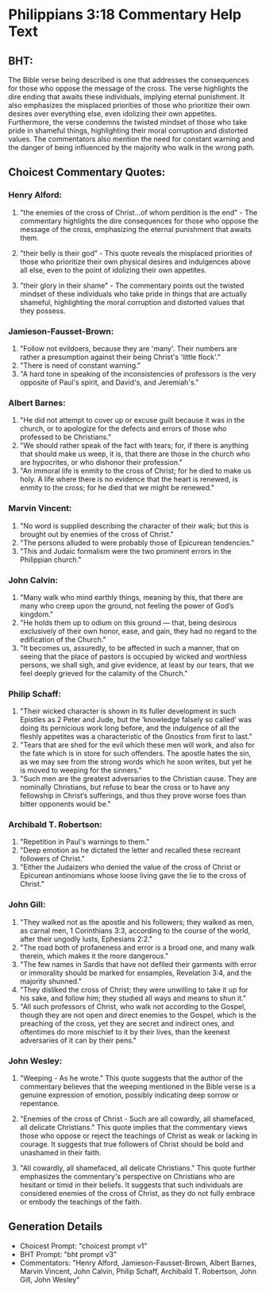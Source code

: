 # Philippians 3:18 Commentary Help Text

## BHT:
The Bible verse being described is one that addresses the consequences for those who oppose the message of the cross. The verse highlights the dire ending that awaits these individuals, implying eternal punishment. It also emphasizes the misplaced priorities of those who prioritize their own desires over everything else, even idolizing their own appetites. Furthermore, the verse condemns the twisted mindset of those who take pride in shameful things, highlighting their moral corruption and distorted values. The commentators also mention the need for constant warning and the danger of being influenced by the majority who walk in the wrong path.

## Choicest Commentary Quotes:
### Henry Alford:
1. "the enemies of the cross of Christ...of whom perdition is the end" - The commentary highlights the dire consequences for those who oppose the message of the cross, emphasizing the eternal punishment that awaits them.

2. "their belly is their god" - This quote reveals the misplaced priorities of those who prioritize their own physical desires and indulgences above all else, even to the point of idolizing their own appetites.

3. "their glory in their shame" - The commentary points out the twisted mindset of these individuals who take pride in things that are actually shameful, highlighting the moral corruption and distorted values that they possess.

### Jamieson-Fausset-Brown:
1. "Follow not evildoers, because they are 'many'. Their numbers are rather a presumption against their being Christ's 'little flock'." 
2. "There is need of constant warning." 
3. "A hard tone in speaking of the inconsistencies of professors is the very opposite of Paul's spirit, and David's, and Jeremiah's."

### Albert Barnes:
1. "He did not attempt to cover up or excuse guilt because it was in the church, or to apologize for the defects and errors of those who professed to be Christians."
2. "We should rather speak of the fact with tears; for, if there is anything that should make us weep, it is, that there are those in the church who are hypocrites, or who dishonor their profession."
3. "An immoral life is enmity to the cross of Christ; for he died to make us holy. A life where there is no evidence that the heart is renewed, is enmity to the cross; for he died that we might be renewed."

### Marvin Vincent:
1. "No word is supplied describing the character of their walk; but this is brought out by enemies of the cross of Christ." 
2. "The persons alluded to were probably those of Epicurean tendencies." 
3. "This and Judaic formalism were the two prominent errors in the Philippian church."

### John Calvin:
1. "Many walk who mind earthly things, meaning by this, that there are many who creep upon the ground, not feeling the power of God’s kingdom."
2. "He holds them up to odium on this ground — that, being desirous exclusively of their own honor, ease, and gain, they had no regard to the edification of the Church."
3. "It becomes us, assuredly, to be affected in such a manner, that on seeing that the place of pastors is occupied by wicked and worthless persons, we shall sigh, and give evidence, at least by our tears, that we feel deeply grieved for the calamity of the Church."

### Philip Schaff:
1. "Their wicked character is shown in its fuller development in such Epistles as 2 Peter and Jude, but the ‘knowledge falsely so called’ was doing its pernicious work long before, and the indulgence of all the fleshly appetites was a characteristic of the Gnostics from first to last."
2. "Tears that are shed for the evil which these men will work, and also for the fate which is in store for such offenders. The apostle hates the sin, as we may see from the strong words which he soon writes, but yet he is moved to weeping for the sinners."
3. "Such men are the greatest adversaries to the Christian cause. They are nominally Christians, but refuse to bear the cross or to have any fellowship in Christ’s sufferings, and thus they prove worse foes than bitter opponents would be."

### Archibald T. Robertson:
1. "Repetition in Paul's warnings to them." 
2. "Deep emotion as he dictated the letter and recalled these recreant followers of Christ." 
3. "Either the Judaizers who denied the value of the cross of Christ or Epicurean antinomians whose loose living gave the lie to the cross of Christ."

### John Gill:
1. "They walked not as the apostle and his followers; they walked as men, as carnal men, 1 Corinthians 3:3, according to the course of the world, after their ungodly lusts, Ephesians 2:2."
2. "The road both of profaneness and error is a broad one, and many walk therein, which makes it the more dangerous."
3. "The few names in Sardis that have not defiled their garments with error or immorality should be marked for ensamples, Revelation 3:4, and the majority shunned."
4. "They disliked the cross of Christ; they were unwilling to take it up for his sake, and follow him; they studied all ways and means to shun it."
5. "All such professors of Christ, who walk not according to the Gospel, though they are not open and direct enemies to the Gospel, which is the preaching of the cross, yet they are secret and indirect ones, and oftentimes do more mischief to it by their lives, than the keenest adversaries of it can by their pens."

### John Wesley:
1. "Weeping - As he wrote." This quote suggests that the author of the commentary believes that the weeping mentioned in the Bible verse is a genuine expression of emotion, possibly indicating deep sorrow or repentance.

2. "Enemies of the cross of Christ - Such are all cowardly, all shamefaced, all delicate Christians." This quote implies that the commentary views those who oppose or reject the teachings of Christ as weak or lacking in courage. It suggests that true followers of Christ should be bold and unashamed in their faith.

3. "All cowardly, all shamefaced, all delicate Christians." This quote further emphasizes the commentary's perspective on Christians who are hesitant or timid in their beliefs. It suggests that such individuals are considered enemies of the cross of Christ, as they do not fully embrace or embody the teachings of the faith.


## Generation Details
- Choicest Prompt: "choicest prompt v1"
- BHT Prompt: "bht prompt v3"
- Commentators: "Henry Alford, Jamieson-Fausset-Brown, Albert Barnes, Marvin Vincent, John Calvin, Philip Schaff, Archibald T. Robertson, John Gill, John Wesley"
